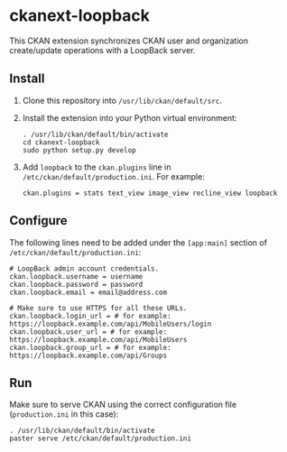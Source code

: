 # ckanext-loopback

This CKAN extension synchronizes CKAN user and organization create/update operations with a LoopBack server.

## Install

1. Clone this repository into `/usr/lib/ckan/default/src`.

1. Install the extension into your Python virtual environment:

   ```
   . /usr/lib/ckan/default/bin/activate
   cd ckanext-loopback
   sudo python setup.py develop
   ```

1. Add `loopback` to the `ckan.plugins` line in `/etc/ckan/default/production.ini`. For example:

   ```
   ckan.plugins = stats text_view image_view recline_view loopback
   ```

## Configure

The following lines need to be added under the `[app:main]` section of `/etc/ckan/default/production.ini`:

```
# LoopBack admin account credentials.
ckan.loopback.username = username
ckan.loopback.password = password
ckan.loopback.email = email@address.com

# Make sure to use HTTPS for all these URLs.
ckan.loopback.login_url = # for example: https://loopback.example.com/api/MobileUsers/login
ckan.loopback.user_url = # for example: https://loopback.example.com/api/MobileUsers
ckan.loopback.group_url = # for example: https://loopback.example.com/api/Groups

```
## Run

Make sure to serve CKAN using the correct configuration file (`production.ini` in this case):

```
. /usr/lib/ckan/default/bin/activate
paster serve /etc/ckan/default/production.ini
```

